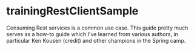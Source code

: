 # trainingRestClientSample
Consuming Rest services is a common use case. This guide pretty much serves as a how-to guide which I've learned from various authors, in particular Ken Kousen (credit) and other champions in the Spring camp.  
